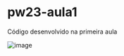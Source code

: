 # pw23-aula1

Código desenvolvido na primeira aula

![image](https://user-images.githubusercontent.com/42048382/218719099-25da607b-f259-45f8-bda9-0a19a85ee92c.png)
